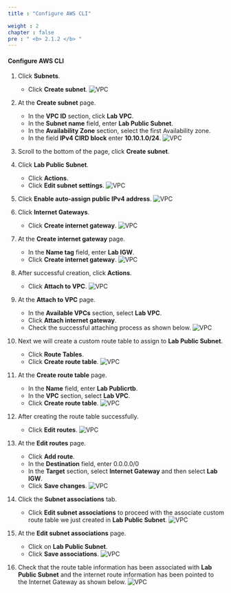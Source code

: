 ```yaml
---
title : "Configure AWS CLI"

weight : 2
chapter : false
pre : " <b> 2.1.2 </b> "
---
```


#### Configure AWS CLI

1. Click **Subnets**.
      - Click **Create subnet**.
![VPC](/images/2/3.png)

2. At the **Create subnet** page.
    - In the **VPC ID** section, click **Lab VPC**.
    - In the **Subnet name** field, enter **Lab Public Subnet**.
    - In the **Availability Zone** section, select the first Availability zone.
    - In the field **IPv4 CIRD block** enter **10.10.1.0/24**.
![VPC](/images/2/4.png)

3. Scroll to the bottom of the page, click **Create subnet**.

4. Click **Lab Public Subnet**.
    - Click **Actions**.
    - Click **Edit subnet settings**.
![VPC](/images/2/5.png)

5. Click **Enable auto-assign public IPv4 address**.
  ![VPC](/images/2/6.png)

6. Click **Internet Gateways**.
    - Click **Create internet gateway**.
![VPC](/images/2/7.png)

7. At the **Create internet gateway** page.
    - In the **Name tag** field, enter **Lab IGW**.
    - Click **Create internet gateway**.
![VPC](/images/2/8.png)

8. After successful creation, click **Actions**.
    - Click **Attach to VPC**.
![VPC](/images/2/9.png)

9. At the **Attach to VPC** page.
    - In the **Available VPCs** section, select **Lab VPC**.
    - Click **Attach internet gateway**.
    - Check the successful attaching process as shown below.
![VPC](/images/2/10.png)

10. Next we will create a custom route table to assign to **Lab Public Subnet**.
    - Click **Route Tables**.
    - Click **Create route table**.
![VPC](/images/2/11.png)

11. At the **Create route table** page.
    - In the **Name** field, enter **Lab Publicrtb**.
    - In the **VPC** section, select **Lab VPC**.
    - Click **Create route table**.
![VPC](/images/2/12.png)
12. After creating the route table successfully.
    - Click **Edit routes**.
![VPC](/images/2/13.png)

13. At the **Edit routes** page.
    - Click **Add route**.
    - In the **Destination** field, enter 0.0.0.0/0
    - In the **Target** section, select **Internet Gateway** and then select **Lab IGW**.
    - Click **Save changes**.
![VPC](/images/2/14.png)

14. Click the **Subnet associations** tab.
    - Click **Edit subnet associations** to proceed with the associate custom route table we just created in **Lab Public Subnet**.
![VPC](/images/2/15.png)

15. At the **Edit subnet associations** page.
    - Click on **Lab Public Subnet**.
    - Click **Save associations**.
![VPC](/images/2/16.png)

16. Check that the route table information has been associated with **Lab Public Subnet** and the internet route information has been pointed to the Internet Gateway as shown below.
![VPC](/images/2/17.png)